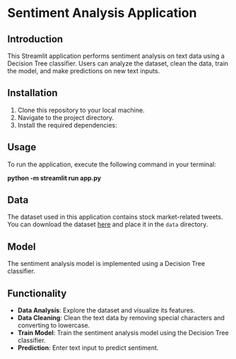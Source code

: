 
# Sentiment Analysis Application

## Introduction

This Streamlit application performs sentiment analysis on text data using a Decision Tree classifier. Users can analyze the dataset, clean the data, train the model, and make predictions on new text inputs.

## Installation

1. Clone this repository to your local machine.
2. Navigate to the project directory.
3. Install the required dependencies:

## Usage

To run the application, execute the following command in your terminal:

**python -m streamlit run app.py**

## Data

The dataset used in this application contains stock market-related tweets. You can download the dataset [here](https://www.kaggle.com/datasets/rutviknelluri/tweets-of-indian-stocks-from-stocktwits?select=tweets.csv "https://www.kaggle.com/datasets/rutviknelluri/tweets-of-indian-stocks-from-stocktwits?select=tweets.csv") and place it in the `data` directory.

## Model

The sentiment analysis model is implemented using a Decision Tree classifier.

## Functionality

- **Data Analysis**: Explore the dataset and visualize its features.
- **Data Cleaning**: Clean the text data by removing special characters and converting to lowercase.
- **Train Model**: Train the sentiment analysis model using the Decision Tree classifier.
- **Prediction**: Enter text input to predict sentiment.


